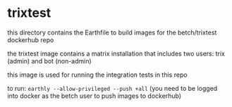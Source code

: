 # trixtest

this directory contains the Earthfile to build images for the betch/trixtest dockerhub repo

the trixtest image contains a matrix installation that includes two users: trix (admin) and bot (non-admin)

this image is used for running the integration tests in this repo

to run: `earthly --allow-privileged --push +all`
(you need to be logged into docker as the betch user to push images to dockerhub)
